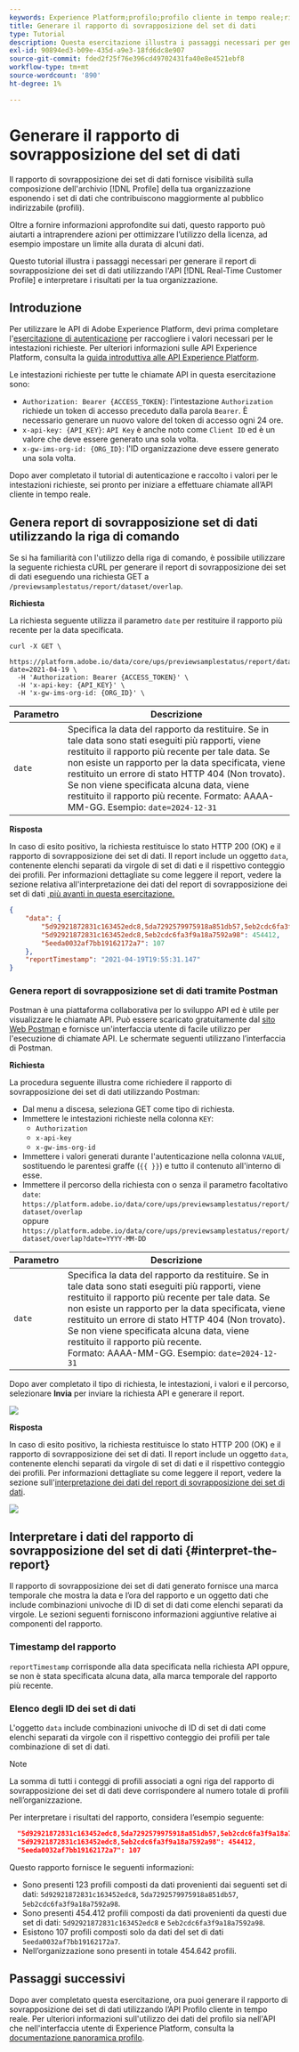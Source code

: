 ```yaml
---
keywords: Experience Platform;profilo;profilo cliente in tempo reale;risoluzione dei problemi;API;rapporto;rapporto di sovrapposizione set di dati;dati profilo
title: Generare il rapporto di sovrapposizione del set di dati
type: Tutorial
description: Questa esercitazione illustra i passaggi necessari per generare il rapporto di sovrapposizione dei set di dati utilizzando l’API Profilo cliente in tempo reale.
exl-id: 90894ed3-b09e-435d-a9e3-18fd6dc8e907
source-git-commit: fded2f25f76e396cd49702431fa40e8e4521ebf8
workflow-type: tm+mt
source-wordcount: '890'
ht-degree: 1%

---
```


# Generare il rapporto di sovrapposizione del set di dati

Il rapporto di sovrapposizione dei set di dati fornisce visibilità sulla composizione dell&#39;archivio [!DNL Profile] della tua organizzazione esponendo i set di dati che contribuiscono maggiormente al pubblico indirizzabile (profili).

Oltre a fornire informazioni approfondite sui dati, questo rapporto può aiutarti a intraprendere azioni per ottimizzare l’utilizzo della licenza, ad esempio impostare un limite alla durata di alcuni dati.

Questo tutorial illustra i passaggi necessari per generare il report di sovrapposizione dei set di dati utilizzando l&#39;API [!DNL Real-Time Customer Profile] e interpretare i risultati per la tua organizzazione.

## Introduzione

Per utilizzare le API di Adobe Experience Platform, devi prima completare l&#39;[esercitazione di autenticazione](https://www.adobe.com/go/platform-api-authentication-en) per raccogliere i valori necessari per le intestazioni richieste. Per ulteriori informazioni sulle API Experience Platform, consulta la [guida introduttiva alle API Experience Platform](../../landing/api-guide.md).

Le intestazioni richieste per tutte le chiamate API in questa esercitazione sono:

* `Authorization: Bearer {ACCESS_TOKEN}`: l&#39;intestazione `Authorization` richiede un token di accesso preceduto dalla parola `Bearer`. È necessario generare un nuovo valore del token di accesso ogni 24 ore.
* `x-api-key: {API_KEY}`: `API Key` è anche noto come `Client ID` ed è un valore che deve essere generato una sola volta.
* `x-gw-ims-org-id: {ORG_ID}`: l&#39;ID organizzazione deve essere generato una sola volta.

Dopo aver completato il tutorial di autenticazione e raccolto i valori per le intestazioni richieste, sei pronto per iniziare a effettuare chiamate all’API cliente in tempo reale.

## Genera report di sovrapposizione set di dati utilizzando la riga di comando

Se si ha familiarità con l&#39;utilizzo della riga di comando, è possibile utilizzare la seguente richiesta cURL per generare il report di sovrapposizione dei set di dati eseguendo una richiesta GET a `/previewsamplestatus/report/dataset/overlap`.

**Richiesta**

La richiesta seguente utilizza il parametro `date` per restituire il rapporto più recente per la data specificata.

```shell
curl -X GET \
  https://platform.adobe.io/data/core/ups/previewsamplestatus/report/dataset/overlap?date=2021-04-19 \
  -H 'Authorization: Bearer {ACCESS_TOKEN}' \
  -H 'x-api-key: {API_KEY}' \
  -H 'x-gw-ims-org-id: {ORG_ID}' \
```

| Parametro | Descrizione |
|---|---|
| `date` | Specifica la data del rapporto da restituire. Se in tale data sono stati eseguiti più rapporti, viene restituito il rapporto più recente per tale data. Se non esiste un rapporto per la data specificata, viene restituito un errore di stato HTTP 404 (Non trovato). Se non viene specificata alcuna data, viene restituito il rapporto più recente. Formato: AAAA-MM-GG. Esempio: `date=2024-12-31` |

**Risposta**

In caso di esito positivo, la richiesta restituisce lo stato HTTP 200 (OK) e il rapporto di sovrapposizione dei set di dati. Il report include un oggetto `data`, contenente elenchi separati da virgole di set di dati e il rispettivo conteggio dei profili. Per informazioni dettagliate su come leggere il report, vedere la sezione relativa all&#39;interpretazione dei dati del report di sovrapposizione dei set di dati [&#x200B; più avanti in questa esercitazione.](#interpret-the-report)

```json
{
    "data": {
        "5d92921872831c163452edc8,5da7292579975918a851db57,5eb2cdc6fa3f9a18a7592a98": 123,
        "5d92921872831c163452edc8,5eb2cdc6fa3f9a18a7592a98": 454412,
        "5eeda0032af7bb19162172a7": 107
    },
    "reportTimestamp": "2021-04-19T19:55:31.147"
}
```

### Genera report di sovrapposizione set di dati tramite Postman

Postman è una piattaforma collaborativa per lo sviluppo API ed è utile per visualizzare le chiamate API. Può essere scaricato gratuitamente dal [sito Web Postman](https://www.postman.com) e fornisce un&#39;interfaccia utente di facile utilizzo per l&#39;esecuzione di chiamate API. Le schermate seguenti utilizzano l’interfaccia di Postman.

**Richiesta**

La procedura seguente illustra come richiedere il rapporto di sovrapposizione dei set di dati utilizzando Postman:

* Dal menu a discesa, seleziona GET come tipo di richiesta.
* Immettere le intestazioni richieste nella colonna `KEY`:
   * `Authorization`
   * `x-api-key`
   * `x-gw-ims-org-id`
* Immettere i valori generati durante l&#39;autenticazione nella colonna `VALUE`, sostituendo le parentesi graffe (`{{ }}`) e tutto il contenuto all&#39;interno di esse.
* Immettere il percorso della richiesta con o senza il parametro facoltativo `date`:
  `https://platform.adobe.io/data/core/ups/previewsamplestatus/report/dataset/overlap`\
  oppure
  `https://platform.adobe.io/data/core/ups/previewsamplestatus/report/dataset/overlap?date=YYYY-MM-DD`

| Parametro | Descrizione |
|---|---|
| `date` | Specifica la data del rapporto da restituire. Se in tale data sono stati eseguiti più rapporti, viene restituito il rapporto più recente per tale data. Se non esiste un rapporto per la data specificata, viene restituito un errore di stato HTTP 404 (Non trovato). Se non viene specificata alcuna data, viene restituito il rapporto più recente. <br/>Formato: AAAA-MM-GG. Esempio: `date=2024-12-31` |

Dopo aver completato il tipo di richiesta, le intestazioni, i valori e il percorso, selezionare **Invia** per inviare la richiesta API e generare il report.

![](../images/dataset-overlap-report/postman-request.png)

**Risposta**

In caso di esito positivo, la richiesta restituisce lo stato HTTP 200 (OK) e il rapporto di sovrapposizione dei set di dati. Il report include un oggetto `data`, contenente elenchi separati da virgole di set di dati e il rispettivo conteggio dei profili. Per informazioni dettagliate su come leggere il report, vedere la sezione sull&#39;[interpretazione dei dati del report di sovrapposizione dei set di dati](#interpret-the-report).

![](../images/dataset-overlap-report/postman-response.png)

## Interpretare i dati del rapporto di sovrapposizione del set di dati {#interpret-the-report}

Il rapporto di sovrapposizione dei set di dati generato fornisce una marca temporale che mostra la data e l’ora del rapporto e un oggetto dati che include combinazioni univoche di ID di set di dati come elenchi separati da virgole. Le sezioni seguenti forniscono informazioni aggiuntive relative ai componenti del rapporto.

### Timestamp del rapporto

`reportTimestamp` corrisponde alla data specificata nella richiesta API oppure, se non è stata specificata alcuna data, alla marca temporale del rapporto più recente.

### Elenco degli ID dei set di dati

L&#39;oggetto `data` include combinazioni univoche di ID di set di dati come elenchi separati da virgole con il rispettivo conteggio dei profili per tale combinazione di set di dati.

>[!NOTE]
>
>La somma di tutti i conteggi di profili associati a ogni riga del rapporto di sovrapposizione dei set di dati deve corrispondere al numero totale di profili nell’organizzazione.

Per interpretare i risultati del rapporto, considera l’esempio seguente:

```json
  "5d92921872831c163452edc8,5da7292579975918a851db57,5eb2cdc6fa3f9a18a7592a98": 123,
  "5d92921872831c163452edc8,5eb2cdc6fa3f9a18a7592a98": 454412,
  "5eeda0032af7bb19162172a7": 107
```

Questo rapporto fornisce le seguenti informazioni:

* Sono presenti 123 profili composti da dati provenienti dai seguenti set di dati: `5d92921872831c163452edc8`, `5da7292579975918a851db57`, `5eb2cdc6fa3f9a18a7592a98`.
* Sono presenti 454.412 profili composti da dati provenienti da questi due set di dati: `5d92921872831c163452edc8` e `5eb2cdc6fa3f9a18a7592a98`.
* Esistono 107 profili composti solo da dati del set di dati `5eeda0032af7bb19162172a7`.
* Nell’organizzazione sono presenti in totale 454.642 profili.

## Passaggi successivi

Dopo aver completato questa esercitazione, ora puoi generare il rapporto di sovrapposizione dei set di dati utilizzando l’API Profilo cliente in tempo reale. Per ulteriori informazioni sull&#39;utilizzo dei dati del profilo sia nell&#39;API che nell&#39;interfaccia utente di Experience Platform, consulta la [documentazione panoramica profilo](../home.md).
